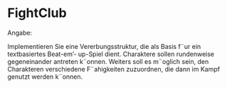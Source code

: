 # FightClub

Angabe:

Implementieren Sie eine Vererbungsstruktur, die als Basis f¨ur ein textbasiertes Beat-em’-
up-Spiel dient. Charaktere sollen rundenweise gegeneinander antreten k¨onnen. Weiters soll
es m¨oglich sein, den Charakteren verschiedene F¨ahigkeiten zuzuordnen, die dann im Kampf
genutzt werden k¨onnen.
